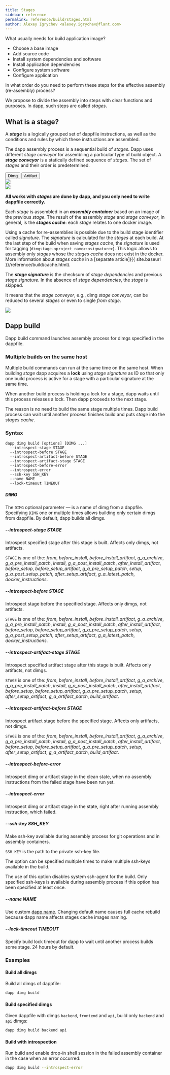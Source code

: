```yaml
---
title: Stages
sidebar: reference
permalink: reference/build/stages.html
author: Alexey Igrychev <alexey.igrychev@flant.com>
---
```


What usually needs for build application image?

* Choose a base image
* Add source code
* Install system dependencies and software
* Install application dependencies
* Configure system software
* Configure application

In what order do you need to perform these steps for the effective assembly (re-assembly) process?

We propose to divide the assembly into steps with clear functions and purposes. In dapp, such steps are called _stages_.

## What is a stage?

A ***stage*** is a logically grouped set of dappfile instructions, as well as the conditions and rules by which these instructions are assembled.

The dapp assembly process is a sequential build of _stages_. Dapp uses different _stage conveyor_ for assembling a particular type of build object. A ***stage conveyor*** is a statically defined sequence of _stages_. The set of _stages_ and their order is predetermined.

<div class="tab">
  <button class="tablinks active" onclick="openTab(event, 'dimg')">Dimg</button>
  <button class="tablinks" onclick="openTab(event, 'artifact')">Artifact</button>
</div>

<div id="dimg" class="tabcontent active">
<a href="https://docs.google.com/drawings/d/e/2PACX-1vRbqae63cNHREeseGvz2WDNExunn__HVzTSH9Umuvo8-WD0D9waBDdz_Z0GrRwuDIA5GSalmRgSyJI4/pub?w=2035&amp;h=859" data-featherlight="image">
<img src="https://docs.google.com/drawings/d/e/2PACX-1vRbqae63cNHREeseGvz2WDNExunn__HVzTSH9Umuvo8-WD0D9waBDdz_Z0GrRwuDIA5GSalmRgSyJI4/pub?w=1017&amp;h=429" >
</a>
</div>

<div id="artifact" class="tabcontent">
<a href="https://docs.google.com/drawings/d/e/2PACX-1vRPnqkxbv8wSziAE7QVhcP4rsb58AfIGOmOvVUbWKtZdvNhGItnL0RX8ZFZgCxxNZTtYdZ6YbVuItix/pub?w=1914&amp;h=721" data-featherlight="image">
<img src="https://docs.google.com/drawings/d/e/2PACX-1vRPnqkxbv8wSziAE7QVhcP4rsb58AfIGOmOvVUbWKtZdvNhGItnL0RX8ZFZgCxxNZTtYdZ6YbVuItix/pub?w=957&amp;h=360">
</a>
</div>

**All works with _stages_ are done by dapp, and you only need to write dappfile correctly.**

Each _stage_ is assembled in an ***assembly container*** based on an image of the previous _stage_. The result of the assembly _stage_ and _stage conveyor_, in general, is the ***stages cache***: each _stage_ relates to one docker image.

Using a cache for re-assemblies is possible due to the build stage identifier called _signature_. The _signature_ is calculated for the _stages_ at each build. At the last step of the build when saving _stages cache_, the _signature_ is used for tagging (`dimgstage-<project name>:<signature>`). This logic allows to assembly only _stages_ whose the _stages cache_ does not exist in the docker. More information about _stages cache_ in a [separate article]({{ site.baseurl }}/reference/build/cache.html).

<div class="rsc" markdown="1">

<div class="rsc-description" markdown="1">

  The ***stage signature*** is the checksum of _stage dependencies_ and previous _stage signature_. In the absence of _stage dependencies_, the _stage_ is skipped.

  It means that the _stage conveyor_, e.g., dimg _stage conveyor_, can be reduced to several _stages_ or even to single _from stage_.

</div>

<div class="rsc-example">
<a href="https://docs.google.com/drawings/d/e/2PACX-1vSL81NRgq51uWSBUdSG4amon-e-loGKtLGJLWu35Anw-EyE9VVsBxJfP89TiUpWQRHrIXbTTijeedsF/pub?w=572&amp;h=577" data-featherlight="image">
<img src="https://docs.google.com/drawings/d/e/2PACX-1vSL81NRgq51uWSBUdSG4amon-e-loGKtLGJLWu35Anw-EyE9VVsBxJfP89TiUpWQRHrIXbTTijeedsF/pub?w=286&amp;h=288">
</a>
</div>

</div>

<div style="clear: both;"></div>

## Dapp build

Dapp build command launches assembly process for dimgs specified in the dappfile.

### Multiple builds on the same host

Multiple build commands can run at the same time on the same host. When building _stage_ dapp acquires a **lock** using _stage signature_ as ID so that only one build process is active for a stage with a particular signature at the same time.

When another build process is holding a lock for a stage, dapp waits until this process releases a lock. Then dapp proceeds to the next stage.

The reason is no need to build the same stage multiple times. Dapp build process can wait until another process finishes build and puts _stage_ into the _stages cache_.

### Syntax

```
dapp dimg build [options] [DIMG ...]
  --introspect-stage STAGE
  --introspect-before STAGE
  --introspect-artifact-before STAGE
  --introspect-artifact-stage STAGE
  --introspect-before-error
  --introspect-error
  --ssh-key SSH_KEY
  --name NAME
  --lock-timeout TIMEOUT
```

##### DIMG

The `DIMG` optional parameter — is a name of dimg from a dappfile. Specifying `DIMG` one or multiple times allows building only certain dimgs from dappfile. By default, dapp builds all dimgs.

##### \-\-introspect-stage STAGE

Introspect specified stage after this stage is built. Affects only dimgs, not artifacts.

`STAGE` is one of the: _from_, _before_install_, _before_install_artifact_, _g_a_archive_, _g_a_pre_install_patch_, _install_, _g_a_post_install_patch_, _after_install_artifact_, _before_setup_, _before_setup_artifact_, _g_a_pre_setup_patch_, _setup_, _g_a_post_setup_patch_, _after_setup_artifact_, _g_a_latest_patch_, _docker_instructions_.

##### \-\-introspect-before STAGE

Introspect stage before the specified stage. Affects only dimgs, not artifacts.

`STAGE` is one of the: _from_, _before_install_, _before_install_artifact_, _g_a_archive_, _g_a_pre_install_patch_, _install_, _g_a_post_install_patch_, _after_install_artifact_, _before_setup_, _before_setup_artifact_, _g_a_pre_setup_patch_, _setup_, _g_a_post_setup_patch_, _after_setup_artifact_, _g_a_latest_patch_, _docker_instructions_.

##### \-\-introspect-artifact-stage STAGE

Introspect specified artifact stage after this stage is built. Affects only artifacts, not dimgs.

`STAGE` is one of the: _from_, _before_install_, _before_install_artifact_, _g_a_archive_, _g_a_pre_install_patch_, _install_, _g_a_post_install_patch_, _after_install_artifact_, _before_setup_, _before_setup_artifact_, _g_a_pre_setup_patch_, _setup_, _after_setup_artifact_, _g_a_artifact_patch_, _build_artifact_.

##### \-\-introspect-artifact-before STAGE

Introspect artifact stage before the specified stage. Affects only artifacts, not dimgs.

`STAGE` is one of the: _from_, _before_install_, _before_install_artifact_, _g_a_archive_, _g_a_pre_install_patch_, _install_, _g_a_post_install_patch_, _after_install_artifact_, _before_setup_, _before_setup_artifact_, _g_a_pre_setup_patch_, _setup_, _after_setup_artifact_, _g_a_artifact_patch_, _build_artifact_.

##### \-\-introspect-before-error

Introspect dimg or artifact stage in the clean state, when no assembly instructions from the failed stage have been run yet.

##### \-\-introspect-error

Introspect dimg or artifact stage in the state, right after running assembly instruction, which failed.

##### \-\-ssh-key SSH_KEY

Make ssh-key available during assembly process for git operations and in assembly containers.

`SSH_KEY` is the path to the private ssh-key file.

The option can be specified multiple times to make multiple ssh-keys available in the build.

The use of this option disables system ssh-agent for the build. Only specified ssh-keys is available during assembly process if this option has been specified at least once.

##### \-\-name NAME

Use custom [dapp name](https://flant.github.io/dapp/reference/glossary.html#dapp-name). Changing default name causes full cache rebuild because dapp name affects stages cache images naming.

##### \-\-lock-timeout TIMEOUT

Specify build lock timeout for dapp to wait until another process builds some stage. 24 hours by default.

### Examples

#### Build all dimgs

Build all dimgs of dappfile:

```bash
dapp dimg build
```

#### Build specified dimgs

Given dappfile with dimgs `backend`, `frontend` and `api`, build only `backend` and `api` dimgs:

```bash
dapp dimg build backend api
```

#### Build with introspection

Run build and enable drop-in shell session in the failed assembly container in the case when an error occurred:

```bash
dapp dimg build --introspect-error
```
